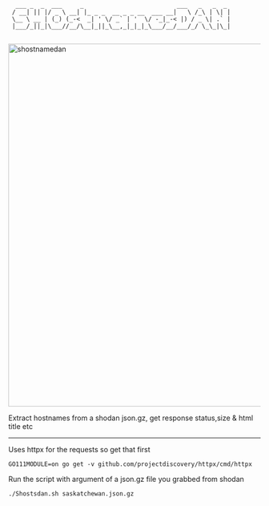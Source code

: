 ```
  ___ _  _  ___     _                          ___   _   _  _ 
 / __| || |/ _ \ __| |_ _ _  __ _ _ __  ___ __|   \ /_\ | \| |
 \__ \ __ | (_) (_-<  _| ' \/ _` | '  \/ -_|_-< |) / _ \| .` |
 |___/_||_|\___//__/\__|_||_\__,_|_|_|_\___/__/___/_/ \_\_|\_|
 
```
<img width="724" alt="shostnamedan" src="https://user-images.githubusercontent.com/868085/119233992-bcf0aa80-bae8-11eb-895d-214c585ee894.png">

Extract hostnames from a shodan json.gz, get response status,size & html title etc

---

Uses httpx for the requests so get that first

```
GO111MODULE=on go get -v github.com/projectdiscovery/httpx/cmd/httpx
```

Run the script with argument of a json.gz file you grabbed from shodan 

```
./Shostsdan.sh saskatchewan.json.gz
```
